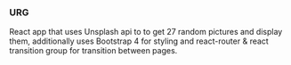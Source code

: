 ### URG
React app that uses Unsplash api to to get 27 random pictures and display them, additionally uses Bootstrap 4 for styling and react-router & react transition group for transition between pages.